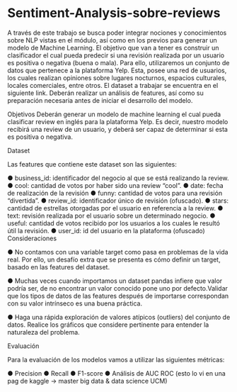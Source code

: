 # Sentiment-Analysis-sobre-reviews
						
A través de este trabajo se busca poder integrar nociones y conocimientos sobre NLP vistas en el módulo, así como en los previos para generar un modelo de Machine Learning.
El objetivo que van a tener es construir un clasificador el cual pueda predecir si una revisión realizada por un usuario es positiva o negativa (buena o mala).
Para ello, utilizaremos un conjunto de datos que pertenece a la plataforma Yelp. Esta, posee una red de usuarios, los cuales realizan opiniones sobre lugares nocturnos, espacios culturales, locales comerciales, entre otros.
El dataset a trabajar se encuentra en el siguiente link. Deberán realizar un análisis de features, así como su preparación necesaria antes de iniciar el desarrollo del modelo.
						
Objetivos
Deberán generar un modelo de machine learning el cual pueda clasificar review en inglés para la plataforma Yelp. Es decir, nuestro modelo recibirá una review de un usuario, y deberá ser capaz de determinar si esta es positiva o negativa.

Dataset

Las features que contiene este dataset son las siguientes:
				
●  business_id: identificador del negocio al que se está realizando la review.
●  cool: cantidad de votos por haber sido una review “cool”.
●  date: fecha de realización de la revisión
●  funny: cantidad de votos para una revisión “divertida”.
●  review_id: identificador único de revisión (ofuscado).
●  stars: cantidad de estrellas otorgadas por el usuario en referencia a la review.
●  text: revisión realizada por el usuario sobre un determinado negocio.
●  useful: cantidad de votos recibido por los usuarios a los cuales le resultó útil la revisión.
● user_id: id del usuario en la plataforma (ofuscado)
 
Consideraciones

●  No contamos con una variable target como pasa en problemas de la vida real. Por ello, un desafío extra que se presenta es cómo definir un target, basado en las features del dataset.
 				
●  Muchas veces cuando importamos un dataset pandas infiere que valor podría ser, de no encontrar un valor conocido pone uno por defecto.Validar que los tipos de datos de las features después de importarse correspondan con su valor intrínseco es una buena práctica.

●  Haga una rápida exploración de valores atípicos (outliers) del conjunto de datos. Realice los gráficos que considere pertinente para entender la naturaleza del problema.

Evaluación
 								
Para la evaluación de los modelos vamos a utilizar las siguientes métricas:
 							
●  Precision
●  Recall
	●  F1-score
	●  Análisis de AUC ROC  (esto lo vi en una pag de kaggle -> master big data & data science UCM)
